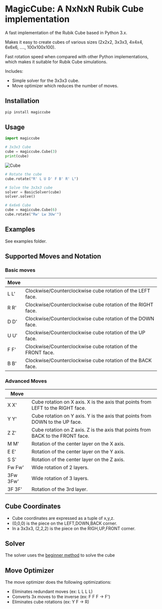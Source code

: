 # MagicCube: A NxNxN Rubik Cube implementation
A fast implementation of the Rubik Cube based in Python 3.x. 

Makes it easy to create cubes of various sizes (2x2x2, 3x3x3, 4x4x4, 6x6x6, ...., 100x100x100).

Fast rotation speed when compared with other Python implementations, which makes it suitable for Rubik Cube simulations.

Includes:
- Simple solver for the 3x3x3 cube.
- Move optimizer which reduces the number of moves.


## Installation
```sh
pip install magiccube
```

## Usage
```python
import magiccube

# 3x3x3 Cube
cube = magiccube.Cube(3)
print(cube)
```
![Cube](https://trincaopub.s3.amazonaws.com/imgs/magiccube/cube3x3.png)

```python
# Rotate the cube
cube.rotate("R' L U D' F B' R' L")

# Solve the 3x3x3 cube
solver = BasicSolver(cube)
solver.solve()

# 6x6x6 Cube
cube = magiccube.Cube(6)
cube.rotate("Rw' Lw 3Uw'")
```

## Examples
See examples folder.

## Supported Moves and Notation
### Basic moves
|Move |                                                             |
|-----|-------------------------------------------------------------|
|L L' | Clockwise/Counterclockwise cube rotation of the LEFT face.  |
|R R' | Clockwise/Counterclockwise cube rotation of the RIGHT face. |
|D D' | Clockwise/Counterclockwise cube rotation of the DOWN face.  |
|U U' | Clockwise/Counterclockwise cube rotation of the UP face.    |
|F F' | Clockwise/Counterclockwise cube rotation of the FRONT face. |
|B B' | Clockwise/Counterclockwise cube rotation of the BACK face.  |

### Advanced Moves
|Move |                                                             |
|-----|-------------------------------------------------------------|
|X X' | Cube rotation on X axis. X is the axis that points from LEFT to the RIGHT face.|
|Y Y' | Cube rotation on Y axis. Y is the axis that points from DOWN to the UP face.|
|Z Z' | Cube rotation on Z axis. Z is the axis that points from BACK to the FRONT face.|
|M M' | Rotation of the center layer on the X axis.|
|E E' | Rotation of the center layer on the Y axis.|
|S S' | Rotation of the center layer on the Z axis.|
|Fw Fw'| Wide rotation of 2 layers.|
|3Fw 3Fw' | Wide rotation of 3 layers.|
|3F 3F' | Rotation of the 3rd layer.|

## Cube Coordinates

- Cube coordinates are expressed as a tuple of x,y,z.
- (0,0,0) is the piece on the LEFT,DOWN,BACK corner.
- In a 3x3x3, (2,2,2) is the piece on the RIGH,UP,FRONT corner.

## Solver

The solver uses the [beginner method](https://ruwix.com/the-rubiks-cube/how-to-solve-the-rubiks-cube-beginners-method/) to solve the cube

## Move Optimizer

The move optimizer does the following optimizations:
- Eliminates redundant moves (ex: L L L L)
- Converts 3x moves to the inverse (ex: F F F -> F')
- Eliminates cube rotations (ex: Y F -> R)

